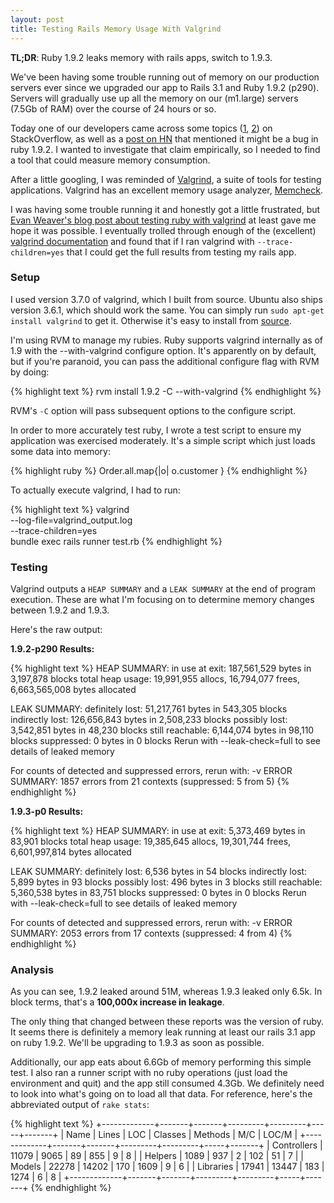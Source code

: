 ```yaml
---
layout: post
title: Testing Rails Memory Usage With Valgrind
---
```


**TL;DR**: Ruby 1.9.2 leaks memory with rails apps, switch to 1.9.3.

We've been having some trouble running out of memory on our production
servers ever since we upgraded our app to Rails 3.1 and Ruby 1.9.2
(p290). Servers will gradually use up all the memory on our (m1.large)
servers (7.5Gb of RAM) over the course of 24 hours or so.

Today one of our developers came across some topics ([1][1], [2][2]) on
StackOverflow, as well as a [post on HN][3] that mentioned it might be a
bug in ruby 1.9.2. I wanted to investigate that claim empirically, so I
needed to find a tool that could measure memory consumption.

After a little googling, I was reminded of [Valgrind][4], a suite of
tools for testing applications. Valgrind has an excellent memory usage
analyzer, [Memcheck][5].

I was having some trouble running it and honestly got a little
frustrated, but [Evan Weaver's blog post about testing ruby with
valgrind][6] at least gave me hope it was possible. I eventually
trolled through enough of the (excellent) [valgrind documentation][7] and
found that if I ran valgrind with `--trace-children=yes` that I could
get the full results from testing my rails app.

### Setup

I used version 3.7.0 of valgrind, which I built from source. Ubuntu also
ships version 3.6.1, which should work the same. You can simply run
`sudo apt-get install valgrind` to get it. Otherwise it's easy to
install from [source][8].

I'm using RVM to manage my rubies. Ruby supports valgrind internally as
of 1.9 with the --with-valgrind configure option. It's apparently on by
default, but if you're paranoid, you can pass the additional configure
flag with RVM by doing:

{% highlight text %}
rvm install 1.9.2 -C --with-valgrind
{% endhighlight %}

RVM's `-C` option will pass subsequent options to the configure script.

In order to more accurately test ruby, I wrote a test script to ensure
my application was exercised moderately. It's a simple script which just
loads some data into memory:

{% highlight ruby %}
Order.all.map{|o| o.customer }
{% endhighlight %}

To actually execute valgrind, I had to run:

{% highlight text %}
valgrind \
  --log-file=valgrind_output.log \
  --trace-children=yes \
  bundle exec rails runner test.rb
{% endhighlight %}

### Testing

Valgrind outputs a `HEAP SUMMARY` and a `LEAK SUMMARY` at the end of
program execution. These are what I'm focusing on to determine memory
changes between 1.9.2 and 1.9.3.

Here's the raw output:

**1.9.2-p290 Results:**

{% highlight text %}
HEAP SUMMARY:
    in use at exit: 187,561,529 bytes in 3,197,878 blocks
  total heap usage: 19,991,955 allocs, 16,794,077 frees, 6,663,565,008 bytes allocated

LEAK SUMMARY:
   definitely lost: 51,217,761 bytes in 543,305 blocks
   indirectly lost: 126,656,843 bytes in 2,508,233 blocks
     possibly lost: 3,542,851 bytes in 48,230 blocks
   still reachable: 6,144,074 bytes in 98,110 blocks
        suppressed: 0 bytes in 0 blocks
Rerun with --leak-check=full to see details of leaked memory

For counts of detected and suppressed errors, rerun with: -v
ERROR SUMMARY: 1857 errors from 21 contexts (suppressed: 5 from 5)
{% endhighlight %}

**1.9.3-p0 Results:**

{% highlight text %}
HEAP SUMMARY:
    in use at exit: 5,373,469 bytes in 83,901 blocks
  total heap usage: 19,385,645 allocs, 19,301,744 frees, 6,601,997,814 bytes allocated

LEAK SUMMARY:
   definitely lost: 6,536 bytes in 54 blocks
   indirectly lost: 5,899 bytes in 93 blocks
     possibly lost: 496 bytes in 3 blocks
   still reachable: 5,360,538 bytes in 83,751 blocks
        suppressed: 0 bytes in 0 blocks
Rerun with --leak-check=full to see details of leaked memory

For counts of detected and suppressed errors, rerun with: -v
ERROR SUMMARY: 2053 errors from 17 contexts (suppressed: 4 from 4)
{% endhighlight %}

### Analysis

As you can see, 1.9.2 leaked around 51M, whereas 1.9.3 leaked only
6.5k. In block terms, that's a **100,000x increase in leakage**.

The only thing that changed between these reports was the version of
ruby. It seems there is definitely a memory leak running at least our rails
3.1 app on ruby 1.9.2. We'll be upgrading to 1.9.3 as soon as possible.

Additionally, our app eats about 6.6Gb of memory performing this simple test.
I also ran a runner script with no ruby operations (just load the environment
and quit) and the app still consumed 4.3Gb. We definitely need to look
into what's going on to load all that data. For reference, here's the
abbreviated output of `rake stats`:

{% highlight text %}
+-------------+-------+-------+---------+---------+-----+-------+
| Name        | Lines |   LOC | Classes | Methods | M/C | LOC/M |
+-------------+-------+-------+---------+---------+-----+-------+
| Controllers | 11079 |  9065 |      89 |     855 |   9 |     8 |
| Helpers     |  1089 |   937 |       2 |     102 |  51 |     7 |
| Models      | 22278 | 14202 |     170 |    1609 |   9 |     6 |
| Libraries   | 17941 | 13447 |     183 |    1274 |   6 |     8 |
+-------------+-------+-------+---------+---------+-----+-------+
{% endhighlight %}

[1]: http://stackoverflow.com/questions/3204551/memory-leak-with-ruby-1-9-2-rails-3-0-beta-4
[2]: http://stackoverflow.com/questions/7582338/rails-3-1-memory-leak-for-missing-local-partial-variables-ruby-1-9-2-p290
[3]: http://news.ycombinator.com/item?id=3175890
[4]: http://www.valgrind.org
[5]: http://valgrind.org/info/tools.html#memcheck
[6]: http://blog.evanweaver.com/2008/02/05/valgrind-and-ruby/
[7]: http://valgrind.org/docs/manual/manual-core.html
[8]: http://valgrind.org/downloads/
